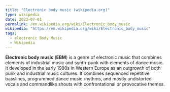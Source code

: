 ```yaml
---
title: "Electronic body music (wikipedia.org)"
type: wikipedia
date: 2023-07-01
permalink: /en.wikipedia.org/wiki/Electronic_body_music
wikipedia: "https://en.wikipedia.org/wiki/Electronic_body_music"
tags:
  - electronic Body Music
  - Wikipedia
---
```

**Electronic body music** (**EBM**) is a genre of electronic music that combines elements of industrial music and synth-punk with elements of dance music. It developed in the early 1980s in Western Europe as an outgrowth of both punk and industrial music cultures. It combines sequenced repetitive basslines, programmed dance music rhythms, and mostly undistorted vocals and commandlike shouts with confrontational or provocative themes.